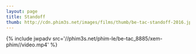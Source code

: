 ```yaml
---
layout: page
title: Standoff
thumb: http://cdn.phim3s.net/images/films/thumb/be-tac-standoff-2016.jpg
---
```

{% include jwpadv src='//phim3s.net/phim-le/be-tac_8885/xem-phim//video.mp4' %}